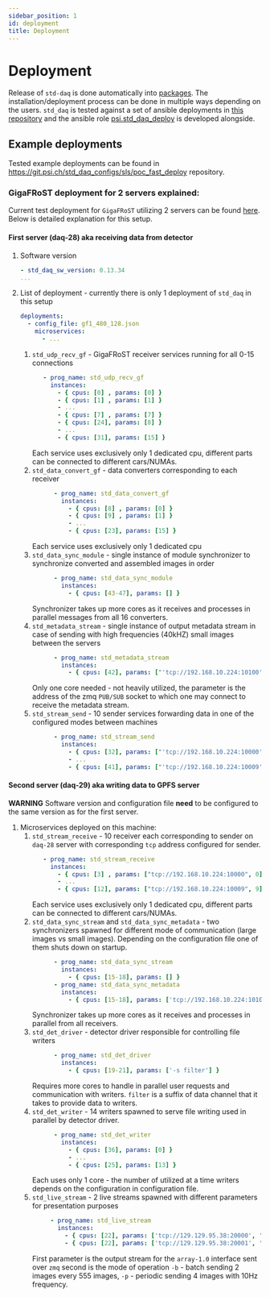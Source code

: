 ```yaml
---
sidebar_position: 1
id: deployment
title: Deployment
---
```


# Deployment

Release of `std-daq` is done automatically into [packages](packages.md). The installation/deployment process can be done in multiple ways depending on the users. `std_daq` is tested against a set of ansible deployments in [this repository](https://git.psi.ch/std_daq_configs/sls/poc_fast_deploy) and the ansible role [psi.std_daq_deploy](https://git.psi.ch/controls-ci/psi.std_daq_deploy) is developed alongside.

## Example deployments

Tested example deployments can be found in https://git.psi.ch/std_daq_configs/sls/poc_fast_deploy repository.

### GigaFRoST deployment for 2 servers explained:

Current test deployment for `GigaFRoST` utilizing 2 servers can be found [here](https://git.psi.ch/std_daq_configs/sls/poc_fast_deploy/-/blob/master/tomcat.gf1.h5_compression.yml?ref_type=heads). Below is detailed explanation for this setup.


#### First server (daq-28) aka receiving data from detector
1. Software version
   ```yaml
   - std_daq_sw_version: 0.13.34
   ...
    ```
2. List of deployment - currently there is only 1 deployment of `std_daq` in this setup
   ```yaml
   deployments:
     - config_file: gf1_480_128.json
       microservices:
         - ...
    ```
   1. `std_udp_recv_gf` - GigaFRoST receiver services running for all 0-15 connections
      ```yaml
         - prog_name: std_udp_recv_gf
           instances:
             - { cpus: [0] , params: [0] }
             - { cpus: [1] , params: [1] }
             - ...
             - { cpus: [7] , params: [7] }
             - { cpus: [24], params: [8] }
             - ...
             - { cpus: [31], params: [15] }
      ```
      Each service uses exclusively only 1 dedicated cpu, different parts can be connected to different cars/NUMAs.
   2. `std_data_convert_gf` - data converters corresponding to each receiver
      ```yaml
            - prog_name: std_data_convert_gf
              instances:
                - { cpus: [8] , params: [0] }
                - { cpus: [9] , params: [1] }
                - ...
                - { cpus: [23], params: [15] }
      ```
      Each service uses exclusively only 1 dedicated cpu
   3. `std_data_sync_module` - single instance of module synchronizer to synchronize converted and assembled images in order
      ```yaml
            - prog_name: std_data_sync_module
              instances:
                - { cpus: [43-47], params: [] }
      ```
      Synchronizer takes up more cores as it receives and processes in parallel messages from all 16 converters.
   4. `std_metadata_stream` - single instance of output metadata stream in case of sending with high frequencies (40kHZ) small images between the servers
      ```yaml
            - prog_name: std_metadata_stream
              instances:
                - { cpus: [42], params: ["'tcp://192.168.10.224:10100'"] }
      ```
      Only one core needed - not heavily utilized, the parameter is the address of the zmq `PUB/SUB` socket to which one may connect to receive the metadata stream.
   5. `std_stream_send` - 10 sender services forwarding data in one of the configured modes between machines
      ```yaml
            - prog_name: std_stream_send
              instances:
                - { cpus: [32], params: ["'tcp://192.168.10.224:10000'", 0] }
                - ...
                - { cpus: [41], params: ["'tcp://192.168.10.224:10009'", 9] }

      ```

#### Second server (daq-29) aka writing data to GPFS server
**WARNING** Software version and configuration file **need** to be configured to the same version as for the first server.
1. Microservices deployed on this machine:
   1. `std_stream_receive` - 10 receiver each corresponding to sender on `daq-28` server with corresponding `tcp` address configured for sender.
      ```yaml
         - prog_name: std_stream_receive
           instances:
             - { cpus: [3] , params: ["tcp://192.168.10.224:10000", 0] }
             - ...
             - { cpus: [12], params: ["tcp://192.168.10.224:10009", 9] }

      ```
      Each service uses exclusively only 1 dedicated cpu, different parts can be connected to different cars/NUMAs.
   2. `std_data_sync_stream` and `std_data_sync_metadata` - two synchronizers spawned for different mode of communication (large images vs small images). Depending on the configuration file one of them shuts down on startup.
      ```yaml
            - prog_name: std_data_sync_stream
              instances:
                - { cpus: [15-18], params: [] }
            - prog_name: std_data_sync_metadata
              instances:
                - { cpus: [15-18], params: ['tcp://192.168.10.224:10100'] }
      ```
      Synchronizer takes up more cores as it receives and processes in parallel from all receivers.
   3. `std_det_driver` - detector driver responsible for controlling file writers
      ```yaml
            - prog_name: std_det_driver
              instances:
                - { cpus: [19-21], params: ['-s filter'] }
      ```
      Requires more cores to handle in parallel user requests and communication with writers. `filter` is a suffix of data channel that it takes to provide data to writers.
   4. `std_det_writer` - 14 writers spawned to serve file writing used in parallel by detector driver.
      ```yaml
            - prog_name: std_det_writer
              instances:
                - { cpus: [36], params: [0] }
                - ...
                - { cpus: [25], params: [13] }

      ```
      Each uses only 1 core - the number of utilized at a time writers depends on the configuration in configuration file.
   5. `std_live_stream` - 2 live streams spawned with different parameters for presentation purposes
      ```yaml
           - prog_name: std_live_stream
             instances:
               - { cpus: [22], params: ['tcp://129.129.95.38:20000', '-b 2:555'] }
               - { cpus: [22], params: ['tcp://129.129.95.38:20001', '-p 4:10'] }
      ```
      First parameter is the output stream for the `array-1.0` interface sent over `zmq` second is the mode of operation `-b` - batch sending 2 images every 555 images, `-p` - periodic sending 4 images with 10Hz frequency.
